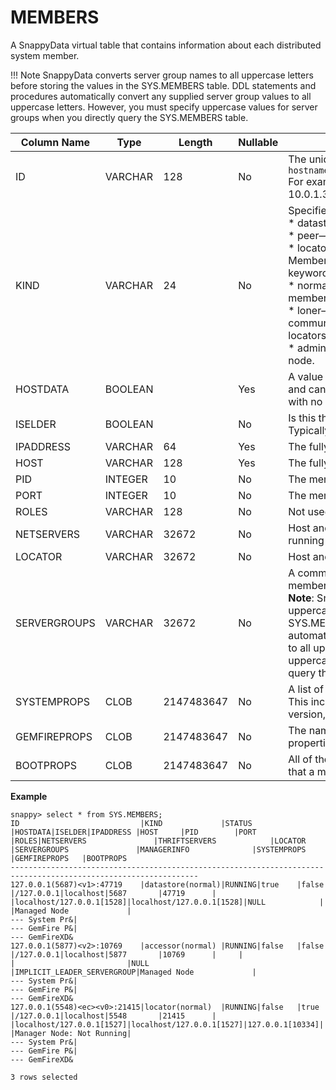 # MEMBERS

A SnappyData virtual table that contains information about each distributed system member.

!!! Note
	SnappyData converts server group names to all uppercase letters before storing the values in the SYS.MEMBERS table. DDL statements and procedures automatically convert any supplied server group values to all uppercase letters. However, you must specify uppercase values for server groups when you directly query the SYS.MEMBERS table.


|Column Name|Type |Length |Nullable|Contents|
| ------------ | ------------- | ------------ | ------------ | ------------- |
|ID|VARCHAR|128|No|The unique ID of the member. This ID has the format: <br>`hostname(process_id);member_number;:udp_port/tcp_port`<br>For example:<br>10.0.1.31(66878);v0;:41715/63386|
|KIND  |VARCHAR   | 24 |No   | Specifies the type of SnappyData member process: <br> * datastore—A member that hosts data.<br> * peer—A member that does not host data.<br> * locator—Provides discovery services for a cluster.<br> Member types can also be qualified with additional keywords <br>  * normal—The member can communicate with other members in a cluster. <br> * loner—The member is standalone and cannot communicate with other members. Loners use no locators for discovery.<br> * admin—The member also acts as a JMX manager node. |
|HOSTDATA  | BOOLEAN  | | Yes  |A value of ‘1’ indicates that this member is a data store and can host data. Otherwise, the member is a peer client with no hosted data. |	
|ISELDER  | BOOLEAN  |  |No |	Is this the eldest member of the distributed system. Typically, this is the member who first joins the cluster.|
|IPADDRESS  |  VARCHAR |64  |   Yes| The fully-qualified hostname/IP address of the member.|
|HOST   |VARCHAR  | 128  | Yes | The fully-qualified hostname of the member.|
| PID  |INTEGER  |10   | No |The member process ID. |
|PORT   |INTEGER  | 10  | No | The member UDP port.|
|ROLES   |VARCHAR  |128 | No |Not used. |
|NETSERVERS   |VARCHAR  |32672|No  |Host and port information for Network Servers that are running on SnappyData members. |
|LOCATOR   |VARCHAR  |32672 | No |Host and port information for locator members. |
|SERVERGROUPS   |VARCHAR  | 32672 |No |A comma-separated list of server groups of which this member is a part. <br> **Note**: SnappyData converts server group names to all uppercase letters before storing the values in the SYS.MEMBERS table. DDL statements and procedures automatically convert any supplied server group values to all uppercase letters. However, you must specify uppercase values for server groups when you directly query the SYS.MEMBERS table.|
|SYSTEMPROPS   |CLOB  | 2147483647  |No  | A list of all system properties used to start this member. This includes properties such as the classpath, JVM version, and so forth.|	
|GEMFIREPROPS   |CLOB  |2147483647   | No  |The names and values of GemFire core system properties that the member uses. |	
|BOOTPROPS   |CLOB  |2147483647   | No |All of the SnappyData boot properties names and values that a member uses.|	


**Example** </br>

```pre
snappy> select * from SYS.MEMBERS;
ID                           |KIND             |STATUS |HOSTDATA|ISELDER|IPADDRESS |HOST     |PID        |PORT       |ROLES|NETSERVERS               |THRIFTSERVERS            |LOCATOR         |SERVERGROUPS               |MANAGERINFO              |SYSTEMPROPS    |GEMFIREPROPS   |BOOTPROPS      
---------------------------------------------------------------------------------------------------------------- 
127.0.0.1(5687)<v1>:47719    |datastore(normal)|RUNNING|true    |false  |/127.0.0.1|localhost|5687       |47719      |     |localhost/127.0.0.1[1528]|localhost/127.0.0.1[1528]|NULL            |                           |Managed Node             |
--- System Pr&|
--- GemFire P&|
--- GemFireXD&
127.0.0.1(5877)<v2>:10769    |accessor(normal) |RUNNING|false   |false  |/127.0.0.1|localhost|5877       |10769      |     |                         |                         |NULL            |IMPLICIT_LEADER_SERVERGROUP|Managed Node             |
--- System Pr&|
--- GemFire P&|
--- GemFireXD&
127.0.0.1(5548)<ec><v0>:21415|locator(normal)  |RUNNING|false   |true   |/127.0.0.1|localhost|5548       |21415      |     |localhost/127.0.0.1[1527]|localhost/127.0.0.1[1527]|127.0.0.1[10334]|                           |Manager Node: Not Running|
--- System Pr&|
--- GemFire P&|
--- GemFireXD&

3 rows selected
```
